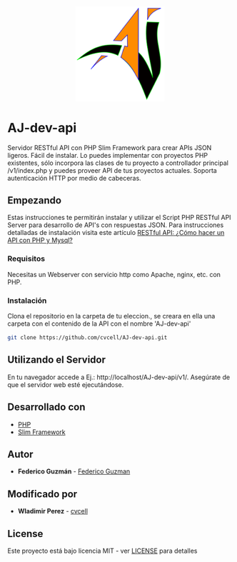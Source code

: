 <p align="center">
    <img src="assets/img/AJ.svg" width="200" title="images">
</p>

# AJ-dev-api

Servidor RESTful API con PHP Slim Framework para crear APIs JSON ligeros. Fácil de instalar. Lo puedes implementar con proyectos PHP existentes, sólo incorpora las clases de tu proyecto a controllador principal /v1/index.php y puedes proveer API de tus proyectos actuales. Soporta autenticación HTTP por medio de cabeceras.

## Empezando

Estas instrucciones te permitirán instalar y utilizar el Script PHP RESTful API Server para desarrollo de API's con respuestas JSON. Para instrucciones detalladas de instalación visita este artículo [RESTful API: ¿Cómo hacer un API con PHP y Mysql?](http://www.weblantropia.com/2016/08/30/restful-api-api-php-mysql/)

### Requisitos

Necesitas un Webserver con servicio http como Apache, nginx, etc. con PHP.

### Instalación

Clona el repositorio en la carpeta de tu eleccion., se creara en ella una carpeta con el contenido de la API con el nombre 'AJ-dev-api'

```bash
git clone https://github.com/cvcell/AJ-dev-api.git
```

## Utilizando el Servidor

En tu navegador accede a Ej.: http://localhost/AJ-dev-api/v1/. Asegúrate de que el servidor web esté ejecutándose.

## Desarrollado con

- [PHP](http://php.net)
- [Slim Framework](https://github.com/slimphp/Slim)

## Autor

- **Federico Guzmán** - [Federico Guzman](http://about.me/federicoguzman)

## Modificado por

- **Wladimir Perez** - [cvcell](http://github.com/cvcell)

## License

Este proyecto está bajo licencia MIT - ver [LICENSE](https://github.com/weblantropia/RESTful-API-Server/blob/master/LICENSE) para detalles
